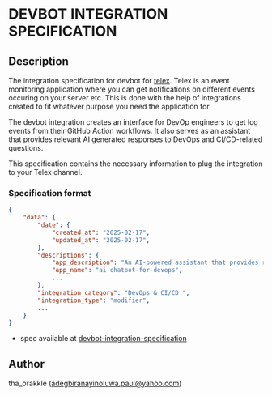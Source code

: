 # DEVBOT INTEGRATION SPECIFICATION

## Description

The integration specification for devbot for [telex](https://telex.im). Telex is an event monitoring application where you can get notifications on different events occuring on your server etc. This is done with the help of integrations created to fit whatever purpose you need the application for.

The devbot integration creates an interface for DevOp engineers to get log events from their GitHub Action workflows. It also serves as an assistant that provides relevant AI generated responses to DevOps and CI/CD-related questions.

This specification contains the necessary information to plug the integration to your Telex channel.

### Specification format

```json
{
    "data": {
        "date": {
            "created_at": "2025-02-17",
            "updated_at": "2025-02-17",
        },
        "descriptions": {
            "app_description": "An AI-powered assistant that provides responses to Devops and CI/CD related queries in form of github actions workflows run logs or as ai-generated response",
            "app_name": "ai-chatbot-for-devops",
            ...
        },
        "integration_category": "DevOps & CI/CD ",
        "integration_type": "modifier",
        ...
    }
}
```

- spec available at [devbot-integration-specification](https://devbot-integration-spec.up.railway.app/api/integration.json)

## Author

tha_orakkle (adegbiranayinoluwa.paul@yahoo.com)
